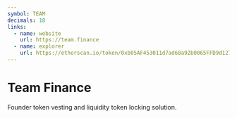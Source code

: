 ```yaml
---
symbol: TEAM
decimals: 18
links:
  - name: website
    url: https://team.finance
  - name: explorer
    url: https://etherscan.io/token/0xb05AF453011d7ad68a92b0065FFD9d1277eD2741
---
```


# Team Finance

Founder token vesting and liquidity token locking solution.

